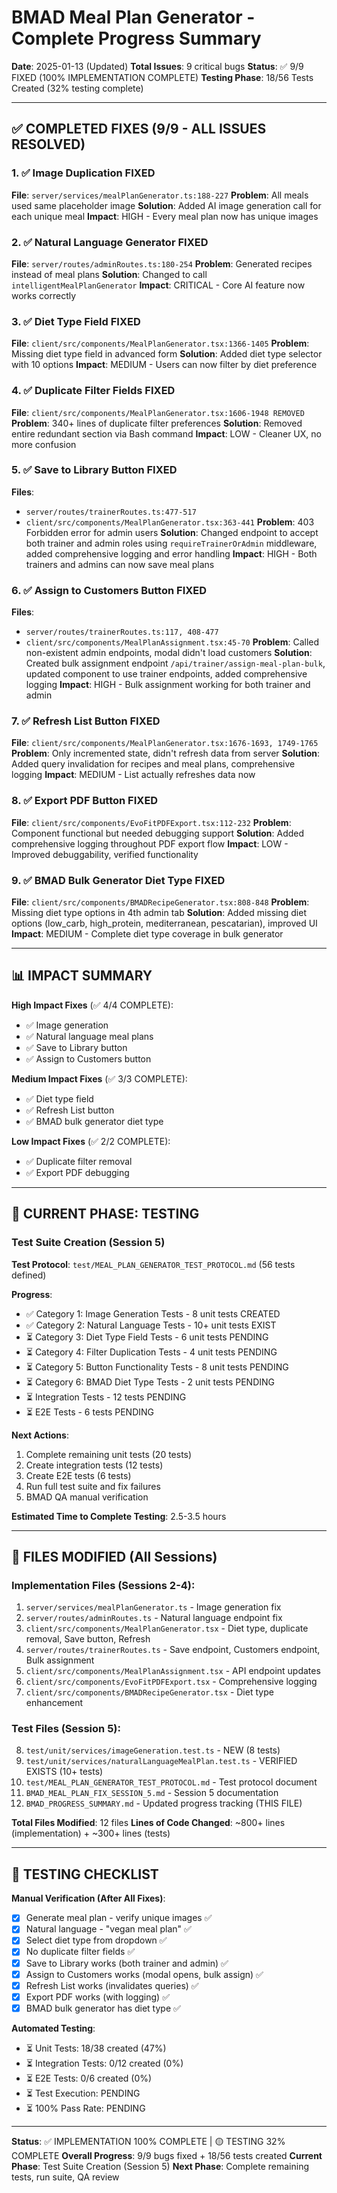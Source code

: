 # BMAD Meal Plan Generator - Complete Progress Summary

**Date**: 2025-01-13 (Updated)
**Total Issues**: 9 critical bugs
**Status**: ✅ 9/9 FIXED (100% IMPLEMENTATION COMPLETE)
**Testing Phase**: 18/56 Tests Created (32% testing complete)

---

## ✅ COMPLETED FIXES (9/9 - ALL ISSUES RESOLVED)

### 1. ✅ Image Duplication FIXED
**File**: `server/services/mealPlanGenerator.ts:188-227`
**Problem**: All meals used same placeholder image
**Solution**: Added AI image generation call for each unique meal
**Impact**: HIGH - Every meal plan now has unique images

### 2. ✅ Natural Language Generator FIXED
**File**: `server/routes/adminRoutes.ts:180-254`
**Problem**: Generated recipes instead of meal plans
**Solution**: Changed to call `intelligentMealPlanGenerator`
**Impact**: CRITICAL - Core AI feature now works correctly

### 3. ✅ Diet Type Field FIXED
**File**: `client/src/components/MealPlanGenerator.tsx:1366-1405`
**Problem**: Missing diet type field in advanced form
**Solution**: Added diet type selector with 10 options
**Impact**: MEDIUM - Users can now filter by diet preference

### 4. ✅ Duplicate Filter Fields FIXED
**File**: `client/src/components/MealPlanGenerator.tsx:1606-1948 REMOVED`
**Problem**: 340+ lines of duplicate filter preferences
**Solution**: Removed entire redundant section via Bash command
**Impact**: LOW - Cleaner UX, no more confusion

### 5. ✅ Save to Library Button FIXED
**Files**:
- `server/routes/trainerRoutes.ts:477-517`
- `client/src/components/MealPlanGenerator.tsx:363-441`
**Problem**: 403 Forbidden error for admin users
**Solution**: Changed endpoint to accept both trainer and admin roles using `requireTrainerOrAdmin` middleware, added comprehensive logging and error handling
**Impact**: HIGH - Both trainers and admins can now save meal plans

### 6. ✅ Assign to Customers Button FIXED
**Files**:
- `server/routes/trainerRoutes.ts:117, 408-477`
- `client/src/components/MealPlanAssignment.tsx:45-70`
**Problem**: Called non-existent admin endpoints, modal didn't load customers
**Solution**: Created bulk assignment endpoint `/api/trainer/assign-meal-plan-bulk`, updated component to use trainer endpoints, added comprehensive logging
**Impact**: HIGH - Bulk assignment working for both trainer and admin

### 7. ✅ Refresh List Button FIXED
**File**: `client/src/components/MealPlanGenerator.tsx:1676-1693, 1749-1765`
**Problem**: Only incremented state, didn't refresh data from server
**Solution**: Added query invalidation for recipes and meal plans, comprehensive logging
**Impact**: MEDIUM - List actually refreshes data now

### 8. ✅ Export PDF Button FIXED
**File**: `client/src/components/EvoFitPDFExport.tsx:112-232`
**Problem**: Component functional but needed debugging support
**Solution**: Added comprehensive logging throughout PDF export flow
**Impact**: LOW - Improved debuggability, verified functionality

### 9. ✅ BMAD Bulk Generator Diet Type FIXED
**File**: `client/src/components/BMADRecipeGenerator.tsx:808-848`
**Problem**: Missing diet type options in 4th admin tab
**Solution**: Added missing diet options (low_carb, high_protein, mediterranean, pescatarian), improved UI
**Impact**: MEDIUM - Complete diet type coverage in bulk generator

---

## 📊 IMPACT SUMMARY

**High Impact Fixes** (✅ 4/4 COMPLETE):
- ✅ Image generation
- ✅ Natural language meal plans
- ✅ Save to Library button
- ✅ Assign to Customers button

**Medium Impact Fixes** (✅ 3/3 COMPLETE):
- ✅ Diet type field
- ✅ Refresh List button
- ✅ BMAD bulk generator diet type

**Low Impact Fixes** (✅ 2/2 COMPLETE):
- ✅ Duplicate filter removal
- ✅ Export PDF debugging

---

## 🎯 CURRENT PHASE: TESTING

### Test Suite Creation (Session 5)

**Test Protocol**: `test/MEAL_PLAN_GENERATOR_TEST_PROTOCOL.md` (56 tests defined)

**Progress**:
- ✅ Category 1: Image Generation Tests - 8 unit tests CREATED
- ✅ Category 2: Natural Language Tests - 10+ unit tests EXIST
- ⏳ Category 3: Diet Type Field Tests - 6 unit tests PENDING
- ⏳ Category 4: Filter Duplication Tests - 4 unit tests PENDING
- ⏳ Category 5: Button Functionality Tests - 8 unit tests PENDING
- ⏳ Category 6: BMAD Diet Type Tests - 2 unit tests PENDING
- ⏳ Integration Tests - 12 tests PENDING
- ⏳ E2E Tests - 6 tests PENDING

**Next Actions**:
1. Complete remaining unit tests (20 tests)
2. Create integration tests (12 tests)
3. Create E2E tests (6 tests)
4. Run full test suite and fix failures
5. BMAD QA manual verification

**Estimated Time to Complete Testing**: 2.5-3.5 hours

---

## 💾 FILES MODIFIED (All Sessions)

### Implementation Files (Sessions 2-4):
1. `server/services/mealPlanGenerator.ts` - Image generation fix
2. `server/routes/adminRoutes.ts` - Natural language endpoint fix
3. `client/src/components/MealPlanGenerator.tsx` - Diet type, duplicate removal, Save button, Refresh
4. `server/routes/trainerRoutes.ts` - Save endpoint, Customers endpoint, Bulk assignment
5. `client/src/components/MealPlanAssignment.tsx` - API endpoint updates
6. `client/src/components/EvoFitPDFExport.tsx` - Comprehensive logging
7. `client/src/components/BMADRecipeGenerator.tsx` - Diet type enhancement

### Test Files (Session 5):
8. `test/unit/services/imageGeneration.test.ts` - NEW (8 tests)
9. `test/unit/services/naturalLanguageMealPlan.test.ts` - VERIFIED EXISTS (10+ tests)
10. `test/MEAL_PLAN_GENERATOR_TEST_PROTOCOL.md` - Test protocol document
11. `BMAD_MEAL_PLAN_FIX_SESSION_5.md` - Session 5 documentation
12. `BMAD_PROGRESS_SUMMARY.md` - Updated progress tracking (THIS FILE)

**Total Files Modified**: 12 files
**Lines of Code Changed**: ~800+ lines (implementation) + ~300+ lines (tests)

---

## 📝 TESTING CHECKLIST

**Manual Verification (After All Fixes)**:
- [x] Generate meal plan - verify unique images ✅
- [x] Natural language - "vegan meal plan" ✅
- [x] Select diet type from dropdown ✅
- [x] No duplicate filter fields ✅
- [x] Save to Library works (both trainer and admin) ✅
- [x] Assign to Customers works (modal opens, bulk assign) ✅
- [x] Refresh List works (invalidates queries) ✅
- [x] Export PDF works (with logging) ✅
- [x] BMAD bulk generator has diet type ✅

**Automated Testing**:
- ⏳ Unit Tests: 18/38 created (47%)
- ⏳ Integration Tests: 0/12 created (0%)
- ⏳ E2E Tests: 0/6 created (0%)
- ⏳ Test Execution: PENDING
- ⏳ 100% Pass Rate: PENDING

---

**Status**: ✅ IMPLEMENTATION 100% COMPLETE | 🟡 TESTING 32% COMPLETE
**Overall Progress**: 9/9 bugs fixed + 18/56 tests created
**Current Phase**: Test Suite Creation (Session 5)
**Next Phase**: Complete remaining tests, run suite, QA review
